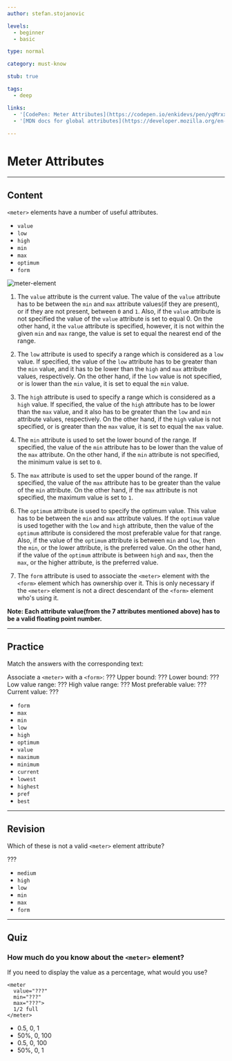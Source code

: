 ```yaml
---
author: stefan.stojanovic

levels:
  - beginner
  - basic

type: normal

category: must-know

stub: true

tags:
  - deep

links:
  - '[CodePen: Meter Attributes](https://codepen.io/enkidevs/pen/yqMrxx){code}'
  - '[MDN docs for global attributes](https://developer.mozilla.org/en-US/docs/Web/HTML/Global_attributes){website}'
  
---
```

# Meter Attributes
---
## Content

`<meter>` elements have a number of useful attributes. 

* `value`
* `low`
* `high`
* `min`
* `max`
* `optimum`
* `form`

![meter-element](%3Csvg%20xmlns%3D%22http%3A%2F%2Fwww.w3.org%2F2000%2Fsvg%22%20width%3D%22320%22%20height%3D%2255%22%3E%3Cdefs%3E%3ClinearGradient%20id%3D%22a%22%20x1%3D%2250%25%22%20x2%3D%2250%25%22%20y1%3D%220%25%22%20y2%3D%22100%25%22%3E%3Cstop%20offset%3D%220%25%22%20stop-color%3D%22%23AEE17E%22%2F%3E%3Cstop%20offset%3D%2226.74088%25%22%20stop-color%3D%22%23B0D885%22%2F%3E%3Cstop%20offset%3D%2247.13466%25%22%20stop-color%3D%22%237A3%22%2F%3E%3Cstop%20offset%3D%22100%25%22%20stop-color%3D%22%23A6D973%22%2F%3E%3C%2FlinearGradient%3E%3ClinearGradient%20id%3D%22b%22%20x1%3D%2250%25%22%20x2%3D%2250%25%22%20y1%3D%220%25%22%20y2%3D%2297.83689%25%22%3E%3Cstop%20offset%3D%220%25%22%20stop-color%3D%22%23DFDFDF%22%2F%3E%3Cstop%20offset%3D%2226.74088%25%22%20stop-color%3D%22%23ECECEC%22%2F%3E%3Cstop%20offset%3D%2247.13466%25%22%20stop-color%3D%22%23CCC%22%2F%3E%3Cstop%20offset%3D%22100%25%22%20stop-color%3D%22%23DCDCDC%22%2F%3E%3C%2FlinearGradient%3E%3C%2Fdefs%3E%3Cg%20fill%3D%22none%22%20fill-rule%3D%22evenodd%22%3E%3Crect%20width%3D%22320%22%20height%3D%2255%22%20fill%3D%22%23FFF%22%20rx%3D%229%22%2F%3E%3Ctext%20fill%3D%22%23000%22%20font-family%3D%22ArialMT%2C%20Arial%22%20font-size%3D%2216%22%3E%3Ctspan%20x%3D%2220%22%20y%3D%2233%22%3EPhysics%20test%20result%3A%20%3C%2Ftspan%3E%3C%2Ftext%3E%3Cpath%20fill%3D%22url%28%23a%29%22%20d%3D%22M160%2018h65v16h-65z%22%2F%3E%3Cpath%20fill%3D%22url%28%23b%29%22%20d%3D%22M224%2018h17v16h-17z%22%2F%3E%3C%2Fg%3E%3C%2Fsvg%3E)

<!--[View CodePen](https://codepen.io/enkidevs/pen/yqMrxx)-->

1. The `value` attribute is the current value. The value of the `value` attribute has to be between the `min` and `max` attribute values(if they are present), or if they are not present, between `0` and `1`. Also, if the `value` attribute is not specified the value of the `value` attribute is set to equal 0. On the other hand, it the `value` attribute is specified, however, it is not within the given `min` and `max` range, the value is set to equal the nearest end of the range.

2. The `low` attribute is used to specify a range which is considered as a `low` value. If specified, the value of the `low` attribute has to be greater than the `min` value, and it has to be lower than the `high` and `max` attribute values, respectively. On the other hand, if the `low` value is not specified, or is lower than the `min` value, it is set to equal the `min` value.

3. The `high` attribute is used to specify a range which is considered as a `high` value. If specified, the value of the `high` attribute has to be lower than the `max` value, and it also has to be greater than the `low` and `min` attribute values, respectively. On the other hand, if the `high` value is not specified, or is greater than the `max` value, it is set to equal the `max` value.

4. The `min` attribute is used to set the lower bound of the range. If specified, the value of the `min` attribute has to be lower than the value of the `max` attribute. On the other hand, if the `min` attribute is not specified, the minimum value is set to `0`.

5. The `max` attribute is used to set the upper bound of the range. If specified, the value of the `max` attribute has to be greater than the value of the `min` attribute. On the other hand, if the `max` attribute is not specified, the maximum value is set to `1`.

6. The `optimum` attribute is used to specify the optimum value. This value has to be between the `min` and `max` attribute values. If the `optimum` value is used together with the `low` and `high` attribute, then the value of the `optimum` attribute is considered the most preferable value for that range. Also, if the value of the `optimum` attribute is between `min` and `low`, then the `min`, or the lower attribute, is the preferred value. On the other hand, if the value of the `optimum` attribute is between `high` and `max`, then the `max`, or the higher attribute, is the preferred value.

7. The `form` attribute is used to associate the `<meter>` element with the `<form>` element which has ownership over it. This is only necessary if the `<meter>` element is not a direct descendant of the `<form>` element who's using it.

**Note: Each attribute value(from the 7 attributes mentioned above) has to be a valid floating point number.**

---
## Practice

Match the answers with the corresponding text:

Associate a `<meter>` with a `<form>`: ???
Upper bound: ???
Lower bound: ???
Low value range: ???
High value range: ???
Most preferable value: ???
Current value: ???

* `form`
* `max`
* `min`
* `low`
* `high`
* `optimum`
* `value`
* `maximum`
* `minimum`
* `current`
* `lowest`
* `highest`
* `pref`
* `best`


---
## Revision

Which of these is not a valid `<meter>` element attribute?

???

* `medium`
* `high`
* `low`
* `min`
* `max`
* `form`

--- 
## Quiz

### How much do you know about the `<meter>` element?

If you need to display the value as a percentage, what would you use?

```
<meter 
  value="???" 
  min="???" 
  max="???">
  1/2 full
</meter>
```

* 0.5, 0, 1
* 50%, 0, 100
* 0.5, 0, 100
* 50%, 0, 1




